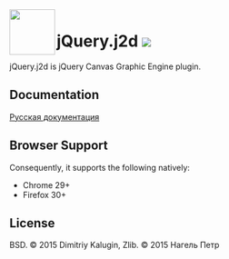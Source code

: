 <img src="https://github.com/fsggs/jquery.j2d/blob/0.2.0-dev/src/img/logo.png?raw=true" align="left" width="80" />
<h1 align="left">jQuery.j2d <a href="https://www.versioneye.com/user/projects/56afa5f63d82b9003761dfc8">
<img src="https://www.versioneye.com/user/projects/56afa5f63d82b9003761dfc8/badge.svg?style=flat"/></a></h1> 

jQuery.j2d is jQuery Canvas Graphic Engine plugin.

## Documentation
[Русская документация](https://github.com/fsggs/jquery.j2d/wiki/ru_Home)

## Browser Support

Consequently, it supports the following natively:

* Chrome 29+
* Firefox 30+

## License

BSD. © 2015 Dimitriy Kalugin, Zlib. © 2015 Нагель Петр
